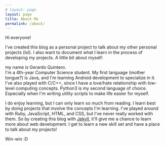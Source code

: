```yaml
---
# layout: page
layout: page
title: About Me
permalink: /about/
---
```


Hi everyone!

I've created this blog as a personal project to talk about my other
personal projects (lol). I also want to document what I learn in the process of
developing my projects. A little bit about myself:

my name is Gerardo Quintero.  
I'm a 4th-year Computer Science student. My first language (mother tongue?) is
Java, and I'm learning Android development to specialize in it. I've also played
with C/C++, since I have a love/hate relationship with low-level computing concepts.
Python3 is my second language of choice. Especially when I'm writing utility
scripts to make life easier for myself.

I do enjoy learning, but I can only learn so much from reading. I learn best
by doing projects that involve the concepts I'm learning. I've played around
with Ruby, JavaScript, HTML, and CSS, but I've never really worked with them. So
by creating this blog with [Jekyll][1], it'll give me a chance to learn more about
web development. I get to learn a new skill set and have a place to talk about
my projects!

Win-win :D

[1]: https://jekyllrb.com/
